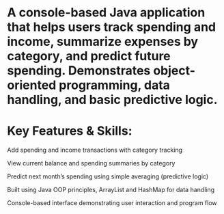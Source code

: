 # A console-based Java application that helps users track spending and income, summarize expenses by category, and predict future spending. Demonstrates object-oriented programming, data handling, and basic predictive logic.

# Key Features & Skills:
Add spending and income transactions with category tracking

View current balance and spending summaries by category

Predict next month’s spending using simple averaging (predictive logic)

Built using Java OOP principles, ArrayList and HashMap for data handling

Console-based interface demonstrating user interaction and program flow
